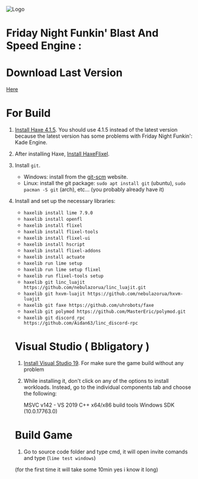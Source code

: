 ![Logo](https://cdn.discordapp.com/attachments/1148636843341000744/1155485853519458334/Untitled234_20230924084801.png?ex=662a510f&is=6628ff8f&hm=3dfadbed5096ba2834cefe3d8f8b147f295eedb1ae38cdcf5ccf947d70c632a0&)

# Friday Night Funkin' Blast And Speed Engine :

# Download Last Version
[Here](https://gamebanana.com/mods/463354)

# For Build
 1. [Install Haxe 4.1.5](https://haxe.org/download/version/4.1.5/). You should use 4.1.5 instead of the latest version because the latest version has some problems with Friday Night Funkin': Kade Engine.
 2. After installing Haxe, [Install HaxeFlixel](https://haxeflixel.com/documentation/install-haxeflixel/).
 3. Install `git`.
	 - Windows: install from the [git-scm](https://git-scm.com/downloads) website.
	 - Linux: install the git package: `sudo apt install git` (ubuntu), `sudo pacman -S git` (arch), etc... (you probably already have it)
 4. Install and set up the necessary libraries:
	 - `haxelib install lime 7.9.0`
	 - `haxelib install openfl`
	 - `haxelib install flixel`
	 - `haxelib install flixel-tools`
	 - `haxelib install flixel-ui`
	 - `haxelib install hscript`
	 - `haxelib install flixel-addons`
	 - `haxelib install actuate`
	 - `haxelib run lime setup`
	 - `haxelib run lime setup flixel`
	 - `haxelib run flixel-tools setup`
	 - `haxelib git linc_luajit https://github.com/nebulazorua/linc_luajit.git`
	 - `haxelib git hxvm-luajit https://github.com/nebulazorua/hxvm-luajit`
	 - `haxelib git faxe https://github.com/uhrobots/faxe`
	 - `haxelib git polymod https://github.com/MasterEric/polymod.git`
	 - `haxelib git discord_rpc https://github.com/Aidan63/linc_discord-rpc`

     # Visual Studio ( Bbligatory )
     1. [Install Visual Studio 19](https://visualstudio.microsoft.com/fr/vs/older-downloads/). For make sure the game build without any problem

     2. While installing it, don't click on any of the options to install workloads. Instead, go to the individual components tab and choose the following:

        MSVC v142 - VS 2019 C++ x64/x86 build tools
        Windows SDK (10.0.17763.0)

    # Build Game
    1. Go to source code folder and type cmd, it will open invite comands and type (`lime test windows`)
    
    (for the first time it will take some 10min yes i know it long)

